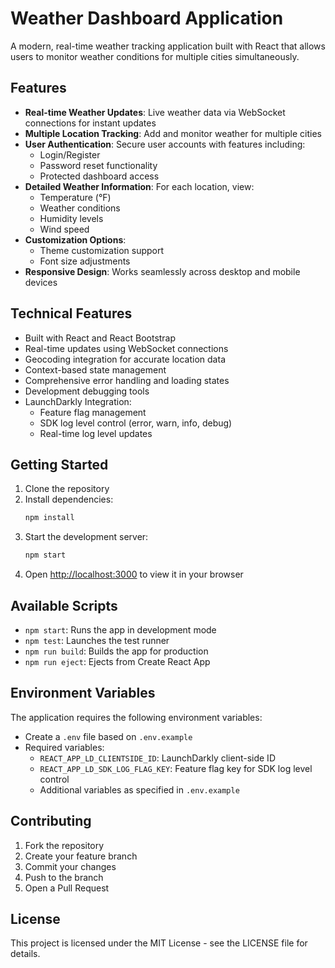 # Weather Dashboard Application

A modern, real-time weather tracking application built with React that allows users to monitor weather conditions for multiple cities simultaneously.

## Features

- **Real-time Weather Updates**: Live weather data via WebSocket connections for instant updates
- **Multiple Location Tracking**: Add and monitor weather for multiple cities
- **User Authentication**: Secure user accounts with features including:
  - Login/Register
  - Password reset functionality
  - Protected dashboard access
- **Detailed Weather Information**: For each location, view:
  - Temperature (°F)
  - Weather conditions
  - Humidity levels
  - Wind speed
- **Customization Options**:
  - Theme customization support
  - Font size adjustments
- **Responsive Design**: Works seamlessly across desktop and mobile devices

## Technical Features

- Built with React and React Bootstrap
- Real-time updates using WebSocket connections
- Geocoding integration for accurate location data
- Context-based state management
- Comprehensive error handling and loading states
- Development debugging tools
- LaunchDarkly Integration:
  - Feature flag management
  - SDK log level control (error, warn, info, debug)
  - Real-time log level updates

## Getting Started

1. Clone the repository
2. Install dependencies:
   ```bash
   npm install
   ```
3. Start the development server:
   ```bash
   npm start
   ```
4. Open [http://localhost:3000](http://localhost:3000) to view it in your browser

## Available Scripts

- `npm start`: Runs the app in development mode
- `npm test`: Launches the test runner
- `npm run build`: Builds the app for production
- `npm run eject`: Ejects from Create React App

## Environment Variables

The application requires the following environment variables:
- Create a `.env` file based on `.env.example`
- Required variables:
  - `REACT_APP_LD_CLIENTSIDE_ID`: LaunchDarkly client-side ID
  - `REACT_APP_LD_SDK_LOG_FLAG_KEY`: Feature flag key for SDK log level control
  - Additional variables as specified in `.env.example`

## Contributing

1. Fork the repository
2. Create your feature branch
3. Commit your changes
4. Push to the branch
5. Open a Pull Request

## License

This project is licensed under the MIT License - see the LICENSE file for details.
